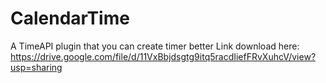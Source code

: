 # CalendarTime
A TimeAPI plugin that you can create timer better
Link download here: https://drive.google.com/file/d/11VxBbjdsgtg9itq5racdIiefFRvXuhcV/view?usp=sharing
